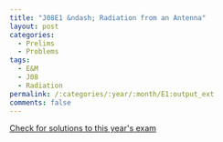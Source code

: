 ```yaml
---
title: "J08E1 &ndash; Radiation from an Antenna"
layout: post
categories:
  - Prelims
  - Problems
tags:
  - E&M
  - J08
  - Radiation
permalink: /:categories/:year/:month/E1:output_ext
comments: false
---
```

<object data="2008J1E.pdf" type="application/pdf" width="100%" height="500"></object>
<div class="message"><a href='https://princetonprelim.com/prelim/20/'>Check for solutions to this year's exam</a></div>